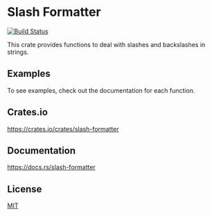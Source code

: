 Slash Formatter
====================

[![Build Status](https://travis-ci.org/magiclen/slash-formatter.svg?branch=master)](https://travis-ci.org/magiclen/slash-formatter)

This crate provides functions to deal with slashes and backslashes in strings.

## Examples

To see examples, check out the documentation for each function.

## Crates.io

https://crates.io/crates/slash-formatter

## Documentation

https://docs.rs/slash-formatter

## License

[MIT](LICENSE)